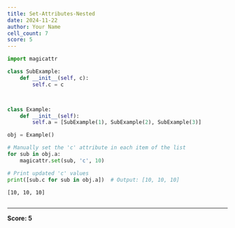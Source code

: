 ```yaml
---
title: Set-Attributes-Nested
date: 2024-11-22
author: Your Name
cell_count: 7
score: 5
---
```


```python
import magicattr


```


```python
class SubExample:
    def __init__(self, c):
        self.c = c




```


```python
class Example:
    def __init__(self):
        self.a = [SubExample(1), SubExample(2), SubExample(3)]


```


```python
obj = Example()


```


```python
# Manually set the 'c' attribute in each item of the list
for sub in obj.a:
    magicattr.set(sub, 'c', 10)


```


```python
# Print updated 'c' values
print([sub.c for sub in obj.a])  # Output: [10, 10, 10]
```

    [10, 10, 10]



```python

```


---
**Score: 5**
